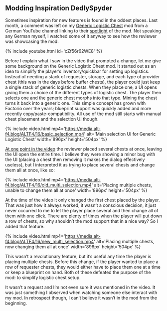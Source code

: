 ## Modding Inspiration <author>DedlySpyder</author>

Sometimes inspiration for new features is found in the oddest places. Last month, a comment was left on my [Generic Logistic Chest](https://mods.factorio.com/mod/Generic_Logistic_Chest) mod from a German YouTube channel linking to their [spotlight](https://youtu.be/cZf56r62WE8) of the mod. Not speaking any German myself, I watched some of it anyway to see how the reviewer was showcasing the mod.

{% include youtube.html id='cZf56r62WE8' %}

Before I explain what I saw in the video that prompted a change, let me give some background on the Generic Logistic Chest mod. It started out as an idea to simplify the player’s inventory/quickbar for setting up logistics. Instead of needing a stack of requester, storage, and each type of provider chest (this was in the days before buffer chests), the player could just keep a single stack of generic logistic chests. When they place one, a UI opens giving them a choice of the different types of logistic chest. The player then selects one and the generic chest morphs into that type. Mining the chest turns it back into a generic one. This simple concept has grown with Factorio over the years; blueprint support was quickly added and more recently copy/paste-compatibility. All use of the mod still starts with manual chest placement and the selection UI though.

{% include video.html mp4='https://media.alt-f4.blog/ALTF4/16/basic_selection.mp4' alt='Main selection UI for Generic Logistic Chest' width='896px' height='504px' %}

[At one point in the video](https://youtu.be/cZf56r62WE8?t=575) the reviewer placed several chests at once, leaving the UI open the entire time. I believe they were showing a minor bug with the UI (placing a chest then removing it makes the dialog effectively useless), but I interpreted it as trying to place several chests and change them all at once, like so:

{% include video.html mp4='https://media.alt-f4.blog/ALTF4/16/old_multi_selection.mp4' alt='Placing multiple chests, unable to change them all at once' width='896px' height='504px' %}

At the time of the video it only changed the first chest placed by the player. That was just how it always worked; it wasn’t a conscious decision, it just never occurred to me to let the player place several and then change all of them with one click. There are plenty of times when the player will put down a row of chests, so why shouldn’t the mod support that in a nice way? So I added that feature.

{% include video.html mp4='https://media.alt-f4.blog/ALTF4/16/new_multi_selection.mp4' alt='Placing multiple chests, now changing them all at once' width='896px' height='504px' %}

This wasn’t a revolutionary feature, but it’s useful any time the player is placing multiple chests. Before this change, if the player wanted to place a row of requester chests, they would either have to place them one at a time or keep a blueprint on hand. Both of these defeated the purpose of the mod: to simplify logistic chest setup.

It wasn’t a request and I’m not even sure it was mentioned in the video. It was just something I observed when watching someone else interact with my mod. In retrospect though, I can’t believe it wasn’t in the mod from the beginning.
